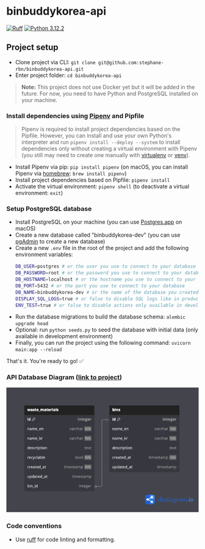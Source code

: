 # binbuddykorea-api
[![Ruff](https://img.shields.io/endpoint?url=https://raw.githubusercontent.com/astral-sh/ruff/main/assets/badge/v2.json)](https://github.com/astral-sh/ruff)
[![Python 3.12.2](https://img.shields.io/badge/python-3.12.2-blue.svg)](https://www.python.org/downloads/release/python-312/)

## Project setup

- Clone project via CLI: `git clone git@github.com:stephane-rbn/binbuddykorea-api.git`
- Enter project folder: `cd binbuddykorea-api`

> **Note:** This project does not use Docker yet but it will be added in the future. For now, you need to have Python and PostgreSQL installed on your machine.

### Install dependencies using [Pipenv](https://github.com/pypa/pipenv) and Pipfile

> Pipenv is required to install project dependencies based on the Pipfile. However, you can install and use your own Python's interpreter and run `pipenv install --deploy --system` to install dependencies only without creating a virtual environment with Pipenv (you still may need to create one manually with [virtualenv](https://virtualenv.pypa.io/en/latest/) or [venv](https://docs.python.org/3/library/venv.html)).

- Install Pipenv via pip: `pip install pipenv` (on macOS, you can install Pipenv via [homebrew](https://brew.sh/): `brew install pipenv`)
- Install project dependencies based on Pipfile: `pipenv install`
- Activate the virtual environment: `pipenv shell` (to deactivate a virtual environment: `exit`)

### Setup PostgreSQL database
- Install PostgreSQL on your machine (you can use [Postgres.app](https://postgresapp.com/) on macOS)
- Create a new database called "binbuddykorea-dev" (you can use [pgAdmin](https://www.pgadmin.org/download/) to create a new database)
- Create a new `.env` file in the root of the project and add the following environment variables:
  ```bash
  DB_USER=postgres # or the user you use to connect to your database
  DB_PASSWORD=root # or the password you use to connect to your database
  DB_HOSTNAME=localhost # or the hostname you use to connect to your database
  DB_PORT=5432 # or the port you use to connect to your database
  DB_NAME=binbuddykorea-dev # or the name of the database you created
  DISPLAY_SQL_LOGS=true # or false to disable SQL logs like in production environment
  ENV_TEST=true # or false to disable actions only available in development environment
  ```
- Run the database migrations to build the database schema: `alembic upgrade head`
- Optional: run `python seeds.py` to seed the database with initial data (only available in development environment)
- Finally, you can run the project using the following command: `uvicorn main:app --reload`

That's it. You're ready to go! ✅

### API Database Diagram ([link to project](https://dbdiagram.io/d/BinBuddyKorea-API-65ddbb645cd0412774e91ee1))

![API Database Diagram](db-diagram.png)

### Code conventions

- Use [ruff](https://github.com/astral-sh/ruff) for code linting and formatting.
